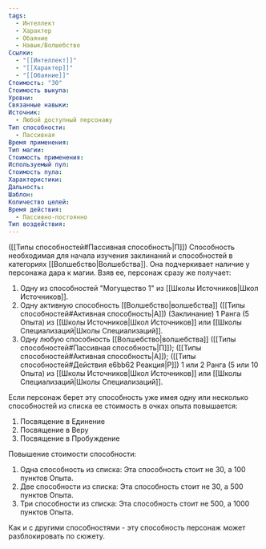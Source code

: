 ```yaml
---
tags:
  - Интеллект
  - Характер
  - Обаяние
  - Навык/Волшебство
Ссылки:
  - "[[Интеллект]]"
  - "[[Характер]]"
  - "[[Обаяние]]"
Стоимость: "30"
Стоимость выкупа: 
Уровни: 
Связанные навыки: 
Источник:
  - Любой доступный персонажу
Тип способности:
  - Пассивная
Время применения: 
Тип магии: 
Стоимость применения: 
Используемый пул: 
Стоимость пула: 
Характеристики: 
Дальность: 
Шаблон: 
Количество целей: 
Время действия:
  - Пассивно-постоянно
Тип воздействия:
---
```

([[Типы способностей#Пассивная способность|П]]) Способность необходимая для начала изучения заклинаний и способностей в категориях [[Волшебство|Волшебства]]. Она подчеркивает наличие у персонажа дара к магии. Взяв ее, персонаж сразу же получает:

1. Одну из способностей "Могущество 1" из [[Школы Источников|Школ Источников]].
2. Одну активную способность [[Волшебство|волшебства]] ([[Типы способностей#Активная способность|А]]) (Заклинание) 1 Ранга (5 Опыта) из [[Школы Источников|Школ Источников]] или [[Школы Специализаций|Школы Специализаций]].
3. Одну любую способность [[Волшебство|волшебства]] ([[Типы способностей#Пассивная способность|П]]); ([[Типы способностей#Активная способность|А]]); ([[Типы способностей#Действия e6bb62 Реакция|Р]]) 1 или 2 Ранга (5 или 10 Опыта) из [[Школы Источников|Школ Источников]] или [[Школы Специализаций|Школы Специализаций]].

Если персонаж берет эту способность уже имея одну или несколько способностей из списка ее стоимость в очках опыта повышается: 

1. Посвящение в Единение
2. Посвящение в Веру
3. Посвящение в Пробуждение

Повышение стоимости способности:

1. Одна способность из списка: Эта способность стоит не 30, а 100 пунктов Опыта.
2. Две способности из списка: Эта способность стоит не 30, а 500 пунктов Опыта.
3. Три способности из списка: Эта способность стоит не 500, а 1000 пунктов Опыта. 

Как и с другими способностями - эту способность персонаж может разблокировать по сюжету. 

